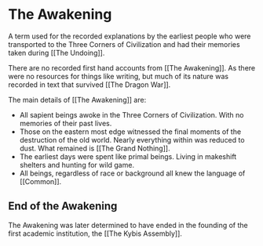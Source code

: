 # The Awakening
A term used for the recorded explanations by the earliest people who were transported to the Three Corners of Civilization and had their memories taken during [[The Undoing]].

There are no recorded first hand accounts from [[The Awakening]]. As there were no resources for things like writing, but much of its nature was recorded in text that survived [[The Dragon War]].

The main details of [[The Awakening]] are:
- All sapient beings awoke in the Three Corners of Civilization. With no memories of their past lives.
- Those on the eastern most edge witnessed the final moments of the destruction of the old world. Nearly everything within was reduced to dust. What remained is [[The Grand Nothing]].
- The earliest days were spent like primal beings. Living in makeshift shelters and hunting for wild game.
- All beings, regardless of race or background all knew the language of [[Common]].

## End of the Awakening
The Awakening was later determined to have ended in the founding of the first academic institution, the [[The Kybis Assembly]].